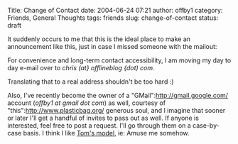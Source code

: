 Title: Change of Contact
date: 2004-06-24 07:21
author: offby1
category: Friends, General Thoughts
tags: friends
slug: change-of-contact
status: draft

It suddenly occurs to me that this is the ideal place to make an announcement like this, just in case I missed someone with the mailout:

For convenience and long-term contact accessibility, I am moving my day to day e-mail over to *chris (at} offlineblog {dot) com*.

Translating that to a real address shouldn\'t be too hard :)

Also, I\'ve recently become the owner of a \"GMail\":http://gmail.google.com/ account (*offby1 at gmail dot com*) as well, courtesy of \"this\":http://www.plasticbag.org/ generous soul, and I imagine that sooner or later I\'ll get a handful of invites to pass out as well. If anyone is interested, feel free to post a request. I\'ll go through them on a case-by-case basis. I think I like [Tom\'s model](http://www.plasticbag.org/archives/2004/06/anyone_for_gmail.shtml), ie: Amuse me somehow.
